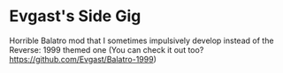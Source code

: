 # Evgast's Side Gig
Horrible Balatro mod that I sometimes impulsively develop instead of the Reverse: 1999 themed one (You can check it out too? https://github.com/Evgast/Balatro-1999)
